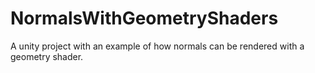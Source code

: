 # NormalsWithGeometryShaders
A unity project with an example of how normals can be rendered with a geometry shader.
